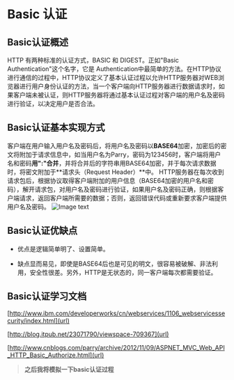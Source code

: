 # Basic 认证
## Basic认证概述
HTTP 有两种标准的认证方式，BASIC 和 DIGEST。正如"Basic Authentication"这个名字，它是 Authentication中最简单的方法。在HTTP协议进行通信的过程中，HTTP协议定义了基本认证过程以允许HTTP服务器对WEB浏览器进行用户身份认证的方法，当一个客户端向HTTP服务器进行数据请求时，如果客户端未被认证，则HTTP服务器将通过基本认证过程对客户端的用户名及密码进行验证，以决定用户是否合法。

## Basic认证基本实现方式
客户端在用户输入用户名及密码后，将用户名及密码以**BASE64**加密，加密后的密文将附加于请求信息中，如当用户名为Parry，密码为123456时，客户端将用户名和密码**用":"合并**，并将合并后的字符串用BASE64加密，并于每次请求数据时，将密文附加于**请求头（Request Header）**中。
HTTP服务器在每次收到请求包后，根据协议取得客户端附加的用户信息（BASE64加密的用户名和密码），解开请求包，对用户名及密码进行验证，如果用户名及密码正确，则根据客户端请求，返回客户端所需要的数据；否则，返回错误代码或重新要求客户端提供用户名及密码。
![Image text](https://github.com/Zhaojytt/ns/blob/master/2016-2/zjy/img_folder/basic_auth.jpg..png)

## Basic认证优缺点

- 优点是逻辑简单明了、设置简单。

- 缺点显而易见，即使是BASE64后也是可见的明文，很容易被破解、非法利用，安全性很差。另外，HTTP是无状态的，同一客户端每次都需要验证。

## Basic认证学习文档
[http://www.ibm.com/developerworks/cn/webservices/1106_webservicessecurity/index.html](url)

[http://blog.itpub.net/23071790/viewspace-709367](url)

[http://www.cnblogs.com/parry/archive/2012/11/09/ASPNET_MVC_Web_API_HTTP_Basic_Authorize.html](url)

> **之后我将模拟一下basic认证过程**
